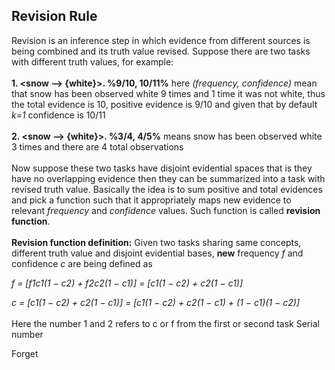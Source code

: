 ## Revision Rule
Revision is an inference step in which evidence from different sources is being combined and its truth value revised. 
Suppose there are two tasks with different truth values, for example: 
<br/><br/>
**1. <snow --> {white}>. %9/10, 10/11%** here _(frequency, confidence)_ mean that snow has been observed white 9 times and 1 time it was not white, thus the total evidence is 10, positive evidence is 9/10 and given that by default _k=1_ confidence is 10/11
<br/><br/>
**2. <snow --> {white}>. %3/4, 4/5%** means snow has been observed white 3 times and there are 4 total observations
<br/><br/>
Now suppose these two tasks have disjoint evidential spaces that is they have no overlapping evidence then they can be summarized into a task with revised truth value. Basically the idea is to sum positive and total evidences and pick a function such that it appropriately maps new evidence to relevant _frequency_ and _confidence_ values. Such function is called **revision function**.
<br/><br/>
**Revision function definition:** Given two tasks sharing same concepts, different truth value and disjoint evidential bases, **new** frequency _f_ and confidence _c_ are being defined as

_f = [f1c1(1 − c2) + f2c2(1 − c1)] = [c1(1 − c2) + c2(1 − c1)]_

_c = [c1(1 − c2) + c2(1 − c1)] = [c1(1 − c2) + c2(1 − c1) + (1 − c1)(1 − c2)]_
<br/><br/>
Here the number 1 and 2 refers to c or f from the first or second task
Serial number

Forget